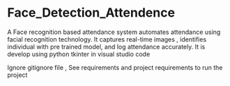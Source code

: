 # Face_Detection_Attendence
A Face recognition based attendance system automates attendance using facial recognition technology. It captures real-time images , identifies individual with pre trained model, and log attendance accurately. It is develop using python tkinter in visual studio code


Ignore gitignore file ,
See requirements and project requirements to run the project


